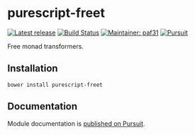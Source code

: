 # purescript-freet

[![Latest release](http://img.shields.io/github/release/purescript-contrib/purescript-freet.svg)](https://github.com/purescript-contrib/purescript-freet/releases)
[![Build Status](https://travis-ci.org/purescript-contrib/purescript-freet.svg?branch=master)](https://travis-ci.org/purescript-contrib/purescript-freet)
[![Maintainer: paf31](https://img.shields.io/badge/maintainer-paf31-lightgrey.svg)](http://github.com/paf31)
[![Pursuit](http://pursuit.purescript.org/packages/purescript-freet/badge)](http://pursuit.purescript.org/packages/purescript-freet/)

Free monad transformers.

## Installation

```
bower install purescript-freet
```

## Documentation

Module documentation is [published on Pursuit](http://pursuit.purescript.org/packages/purescript-freet).
